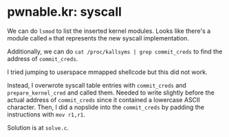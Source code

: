 # pwnable.kr: syscall

We can do `lsmod` to list the inserted kernel modules.
Looks like there's a module called `m` that represents the new syscall implementation.

Additionally, we can do `cat /proc/kallsyms | grep commit_creds` to find the address of `commit_creds`.

I tried jumping to userspace mmapped shellcode but this did not work.

Instead, I overwrote syscall table entries with `commit_creds` and `prepare_kernel_cred` and called them. Needed to write slightly before the actual address of `commit_creds` since it contained a lowercase ASCII character. Then, I did a nopslide into the `commit_creds` by padding the instructions with `mov r1,r1`.

Solution is at `solve.c`.
